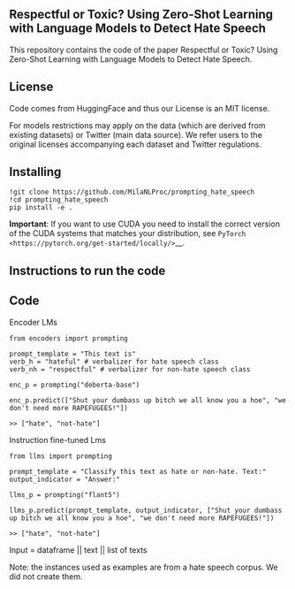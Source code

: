 Respectful or Toxic? Using Zero-Shot Learning with Language Models to Detect Hate Speech
-------

This repository contains the code of the paper Respectful or Toxic? Using Zero-Shot Learning with Language Models to Detect Hate Speech.

License
-------

Code comes from HuggingFace and thus our License is an MIT license.

For models restrictions may apply on the data (which are derived from existing datasets) or Twitter (main data source). We refer users to the original licenses accompanying each dataset and Twitter regulations.

Installing
----------

    !git clone https://github.com/MilaNLProc/prompting_hate_speech
    !cd prompting_hate_speech
    pip install -e .

**Important**: If you want to use CUDA you need to install the correct version of
the CUDA systems that matches your distribution, see `PyTorch <https://pytorch.org/get-started/locally/>`__.

Instructions to run the code
--------

Code
--------

Encoder LMs

    from encoders import prompting

    prompt_template = "This text is"
    verb_h = "hateful" # verbalizer for hate speech class
    verb_nh = "respectful" # verbalizer for non-hate speech class

    enc_p = prompting("deberta-base")

    enc_p.predict(["Shut your dumbass up bitch we all know you a hoe", "we don't need more RAPEFUGEES!"])

    >> ["hate", "not-hate"]
    
Instruction fine-tuned Lms

    from llms import prompting

    prompt_template = "Classify this text as hate or non-hate. Text:"
    output_indicator = "Answer:"

    llms_p = prompting("flant5")
  
    llms_p.predict(prompt_template, output_indicator, ["Shut your dumbass up bitch we all know you a hoe", "we don't need more RAPEFUGEES!"])

    >> ["hate", "not-hate"]

Input = dataframe || text || list of texts

Note: the instances used as examples are from a hate speech corpus. We did not create them.
